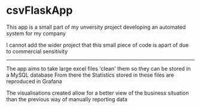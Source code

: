# csvFlaskApp
This app is a small part of my unversity project developing an automated system for my company

I cannot add the wider project that this small piece of code is apart of due to commercial sensitivity

------------------------------------------------------------------------------------------------------

The app aims to take large excel files 'clean' them so they can be stored in a MySQL database From there the Statistics stored in these files are reproduced in Grafana

The visualisations created allow for a better view of the business situation than the previous way of manually reporting data
